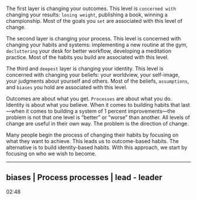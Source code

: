 The first layer is changing your outcomes. This level is
`concerned with` changing your results: `losing weight`, publishing a
book, winning a championship. Most of the goals you `set` are
associated with this level of change.

The second layer is changing your process. This level is
concerned with changing your habits and systems: implementing a
new routine at the gym, `decluttering` your desk for better workflow,
developing a meditation practice. Most of the habits you build are
associated with this level.

The third and `deepest` layer is changing your identity. This
level is concerned with changing your beliefs: your worldview, your
self-image, your judgments about yourself and others. Most of the
beliefs, `assumptions`, and `biases` you hold are associated with this
level.

Outcomes are about what you get. `Processes` are about what you do.
Identity is about what you believe. When it comes to building habits
that last—when it comes to building a system of 1 percent
improvements—the problem is not that one level is “better” or “worse”
than another. All levels of change are useful in their own way. The
problem is the direction of change.

Many people begin the process of changing their habits by focusing
on what they want to achieve. This leads us to outcome-based habits.
The alternative is to build identity-based habits. With this approach,
we start by focusing on who we wish to become.

---
biases |
Process processes |
lead - leader
---
02:48